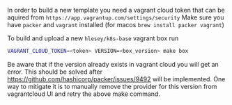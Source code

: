 In order to build a new template you need a vagrant cloud token that can be aquired from `https://app.vagrantup.com/settings/security`
Make sure you have `packer` and `vagrant` installed (for macos `brew install packer vagrant`)

To build and upload a new `hlesey/k8s-base` vagrant box run
```bash
VAGRANT_CLOUD_TOKEN=<token> VERSION=<box_version> make box
```

Be aware that if the version already exists in vagrant cloud you will get an error.
This should be solved after https://github.com/hashicorp/packer/issues/9492 will be implemented.
One way to mitigate it is to manually remove the provider for this version from vagrantcloud UI and retry the above make command.
        